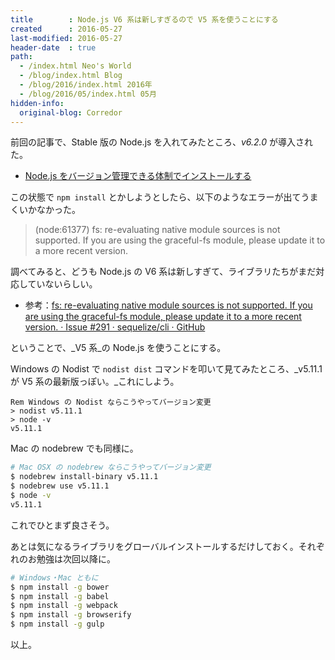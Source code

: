 ```yaml
---
title        : Node.js V6 系は新しすぎるので V5 系を使うことにする
created      : 2016-05-27
last-modified: 2016-05-27
header-date  : true
path:
  - /index.html Neo's World
  - /blog/index.html Blog
  - /blog/2016/index.html 2016年
  - /blog/2016/05/index.html 05月
hidden-info:
  original-blog: Corredor
---
```


前回の記事で、Stable 版の Node.js を入れてみたところ、_v6.2.0_ が導入された。

- [Node.js をバージョン管理できる体制でインストールする](26-05.html)

この状態で `npm install` とかしようとしたら、以下のようなエラーが出てうまくいかなかった。

> (node:61377) fs: re-evaluating native module sources is not supported. If you are using the graceful-fs module, please update it to a more recent version.

調べてみると、どうも Node.js の V6 系は新しすぎて、ライブラリたちがまだ対応していないらしい。

- 参考：[fs: re-evaluating native module sources is not supported. If you are using the graceful-fs module, please update it to a more recent version. · Issue #291 · sequelize/cli · GitHub](https://github.com/sequelize/cli/issues/291)

ということで、_V5 系_の Node.js を使うことにする。

Windows の Nodist で `nodist dist` コマンドを叩いて見てみたところ、_v5.11.1 が V5 系の最新版っぽい。_これにしよう。

```dosbatch
Rem Windows の Nodist ならこうやってバージョン変更
> nodist v5.11.1
> node -v
v5.11.1
```

Mac の nodebrew でも同様に。

```bash
# Mac OSX の nodebrew ならこうやってバージョン変更
$ nodebrew install-binary v5.11.1
$ nodebrew use v5.11.1
$ node -v
v5.11.1
```

これでひとまず良さそう。

あとは気になるライブラリをグローバルインストールするだけしておく。それぞれのお勉強は次回以降に。

```bash
# Windows・Mac ともに
$ npm install -g bower
$ npm install -g babel
$ npm install -g webpack
$ npm install -g browserify
$ npm install -g gulp
```

以上。
